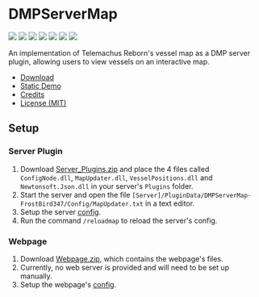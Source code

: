 # DMPServerMap

[![ ](https://img.shields.io/github/v/release/FrostBird347/DMPServerMap?label=Latest%20Release)](https://github.com/FrostBird347/DMPServerMap/releases/latest) [![ ](https://img.shields.io/github/v/release/FrostBird347/DMPServerMap?include_prereleases&label=Latest%20Pre-Release)](https://github.com/FrostBird347/DMPServerMap/releases) [![ ](https://img.shields.io/github/issues-raw/FrostBird347/DMPServerMap?label=Open%20Issues)](https://github.com/FrostBird347/DMPServerMap/issues) [![ ](https://img.shields.io/github/issues-closed-raw/FrostBird347/DMPServerMap?label=Closed%20Issues&color=success)](https://github.com/frostbird347/dmpservermap/issues?q=is%3Aissue+sort%3Aupdated-desc+is%3Aclosed) [![ ](https://img.shields.io/github/downloads/FrostBird347/DMPServerMap/total?label=Downloads)](https://github.com/FrostBird347/DMPServerMap/releases) [![ ](https://img.shields.io/badge/%20-Forum%20Page-blue)](https://forum.kerbalspaceprogram.com/index.php?/topic/193330-dmpservermap-an-implementation-of-telemachus%C2%A0reborns-vessel-map-as-a-dmp-server-plugin/) [![ ](https://img.shields.io/badge/%20-Demo-0ba300)](https://demo-dmp-server-map.herokuapp.com/)

An implementation of Telemachus Reborn's vessel map as a DMP server plugin, allowing users to view vessels on an interactive map.

- [Download](https://github.com/FrostBird347/DMPServerMap/releases/latest/)
- [Static Demo](https://demo-dmp-server-map.herokuapp.com/)
- [Credits](https://github.com/FrostBird347/DMPServerMap/wiki/Credits)
- [License (MIT)](https://github.com/FrostBird347/DMPServerMap/blob/master/LICENSE)

## Setup

### Server Plugin
1. Download [Server_Plugins.zip](https://github.com/FrostBird347/DMPServerMap/releases/latest/) and place the 4 files called `ConfigNode.dll`, `MapUpdater.dll`, `VesselPositions.dll` and `Newtonsoft.Json.dll` in your server's `Plugins` folder.
2. Start the server and open the file `[Server]/PluginData/DMPServerMap-FrostBird347/Config/MapUpdater.txt` in a text editor.
3. Setup the server [config](https://github.com/FrostBird347/DMPServerMap/wiki/Config#Plugin).
4. Run the command `/reloadmap` to reload the server's config.

### Webpage
1. Download [Webpage.zip](https://github.com/FrostBird347/DMPServerMap/releases/latest/), which contains the webpage's files.
2. Currently, no web server is provided and will need to be set up manually.
3. Setup the webpage's [config](https://github.com/FrostBird347/DMPServerMap/wiki/Config#Webpage).